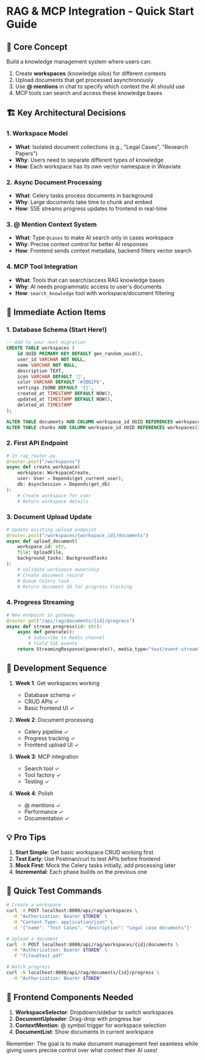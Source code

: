 # RAG & MCP Integration - Quick Start Guide

## 🎯 Core Concept

Build a knowledge management system where users can:
1. Create **workspaces** (knowledge silos) for different contexts
2. Upload documents that get processed asynchronously
3. Use **@ mentions** in chat to specify which context the AI should use
4. MCP tools can search and access these knowledge bases

## 🏗️ Key Architectural Decisions

### 1. Workspace Model
- **What**: Isolated document collections (e.g., "Legal Cases", "Research Papers")
- **Why**: Users need to separate different types of knowledge
- **How**: Each workspace has its own vector namespace in Weaviate

### 2. Async Document Processing
- **What**: Celery tasks process documents in background
- **Why**: Large documents take time to chunk and embed
- **How**: SSE streams progress updates to frontend in real-time

### 3. @ Mention Context System
- **What**: Type `@cases` to make AI search only in cases workspace
- **Why**: Precise context control for better AI responses
- **How**: Frontend sends context metadata, backend filters vector search

### 4. MCP Tool Integration
- **What**: Tools that can search/access RAG knowledge bases
- **Why**: AI needs programmatic access to user's documents
- **How**: `search_knowledge` tool with workspace/document filtering

## 📝 Immediate Action Items

### 1. Database Schema (Start Here!)
```sql
-- Add to your next migration
CREATE TABLE workspaces (
    id UUID PRIMARY KEY DEFAULT gen_random_uuid(),
    user_id VARCHAR NOT NULL,
    name VARCHAR NOT NULL,
    description TEXT,
    icon VARCHAR DEFAULT '📁',
    color VARCHAR DEFAULT '#3B82F6',
    settings JSONB DEFAULT '{}',
    created_at TIMESTAMP DEFAULT NOW(),
    updated_at TIMESTAMP DEFAULT NOW(),
    deleted_at TIMESTAMP
);

ALTER TABLE documents ADD COLUMN workspace_id UUID REFERENCES workspaces(id);
ALTER TABLE chunks ADD COLUMN workspace_id UUID REFERENCES workspaces(id);
```

### 2. First API Endpoint
```python
# In rag_router.py
@router.post("/workspaces")
async def create_workspace(
    workspace: WorkspaceCreate,
    user: User = Depends(get_current_user),
    db: AsyncSession = Depends(get_db)
):
    # Create workspace for user
    # Return workspace details
```

### 3. Document Upload Update
```python
# Update existing upload endpoint
@router.post("/workspaces/{workspace_id}/documents")
async def upload_document(
    workspace_id: str,
    file: UploadFile,
    background_tasks: BackgroundTasks
):
    # Validate workspace ownership
    # Create document record
    # Queue Celery task
    # Return document ID for progress tracking
```

### 4. Progress Streaming
```python
# New endpoint in gateway
@router.get("/api/rag/documents/{id}/progress")
async def stream_progress(id: str):
    async def generate():
        # Subscribe to Redis channel
        # Yield SSE events
    return StreamingResponse(generate(), media_type="text/event-stream")
```

## 🚀 Development Sequence

1. **Week 1**: Get workspaces working
   - Database schema ✓
   - CRUD APIs ✓
   - Basic frontend UI ✓

2. **Week 2**: Document processing
   - Celery pipeline ✓
   - Progress tracking ✓
   - Frontend upload UI ✓

3. **Week 3**: MCP integration
   - Search tool ✓
   - Tool factory ✓
   - Testing ✓

4. **Week 4**: Polish
   - @ mentions ✓
   - Performance ✓
   - Documentation ✓

## 💡 Pro Tips

1. **Start Simple**: Get basic workspace CRUD working first
2. **Test Early**: Use Postman/curl to test APIs before frontend
3. **Mock First**: Mock the Celery tasks initially, add processing later
4. **Incremental**: Each phase builds on the previous one

## 🔧 Quick Test Commands

```bash
# Create a workspace
curl -X POST localhost:8000/api/rag/workspaces \
  -H "Authorization: Bearer $TOKEN" \
  -H "Content-Type: application/json" \
  -d '{"name": "Test Cases", "description": "Legal case documents"}'

# Upload a document
curl -X POST localhost:8000/api/rag/workspaces/{id}/documents \
  -H "Authorization: Bearer $TOKEN" \
  -F "file=@test.pdf"

# Watch progress
curl -N localhost:8000/api/rag/documents/{id}/progress \
  -H "Authorization: Bearer $TOKEN"
```

## 🎨 Frontend Components Needed

1. **WorkspaceSelector**: Dropdown/sidebar to switch workspaces
2. **DocumentUploader**: Drag-drop with progress bar
3. **ContextMention**: @ symbol trigger for workspace selection
4. **DocumentList**: Show documents in current workspace

Remember: The goal is to make document management feel seamless while giving users precise control over what context their AI uses!